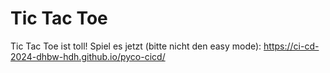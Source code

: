 # Tic Tac Toe
Tic Tac Toe ist toll!
Spiel es jetzt (bitte nicht den easy mode):
https://ci-cd-2024-dhbw-hdh.github.io/pyco-cicd/
